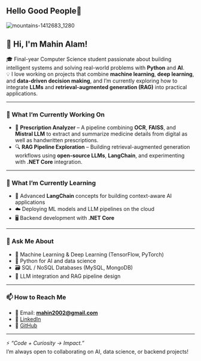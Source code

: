 ## Hello Good People👋


![mountains-1412683_1280](https://github.com/user-attachments/assets/be4e0da2-6786-444f-86d5-4ea3f903c132)


## 👋 Hi, I'm Mahin Alam!

🎓 Final-year Computer Science student passionate about building intelligent systems and solving real-world problems with **Python** and **AI**.  
💡 I love working on projects that combine **machine learning**, **deep learning**, and **data-driven decision making**, and I’m currently exploring how to integrate **LLMs** and **retrieval-augmented generation (RAG)** into practical applications.

---

### 🔭 What I’m Currently Working On
- 🧠 **Prescription Analyzer** – A pipeline combining **OCR**, **FAISS**, and **Mistral LLM** to extract and summarize medicine details from digital as well as handwritten prescriptions.
- 🔍 **RAG Pipeline Exploration** – Building retrieval-augmented generation workflows using **open-source LLMs**, **LangChain**, and experimenting with **.NET Core** integration.

---

### 🌱 What I’m Currently Learning
- 🔗 Advanced **LangChain** concepts for building context-aware AI applications  
- ☁️ Deploying ML models and LLM pipelines on the cloud  
- 🖥️ Backend development with **.NET Core**

---

### 💬 Ask Me About
- 🧠 Machine Learning & Deep Learning (TensorFlow, PyTorch)  
- 🐍 Python for AI and data science  
- 🗃️ SQL / NoSQL Databases (MySQL, MongoDB)  
- 🤖 LLM integration and RAG pipeline design

---

### 📫 How to Reach Me
- 📧 Email: **mahin2002@gmail.com**  
- 🔗 [LinkedIn](https://linkedin.com/in/mahin-alam1)  
- 🐙 [GitHub](https://github.com/MahinA1am)

---

⚡ *“Code + Curiosity → Impact.”*  
I’m always open to collaborating on AI, data science, or backend projects!

